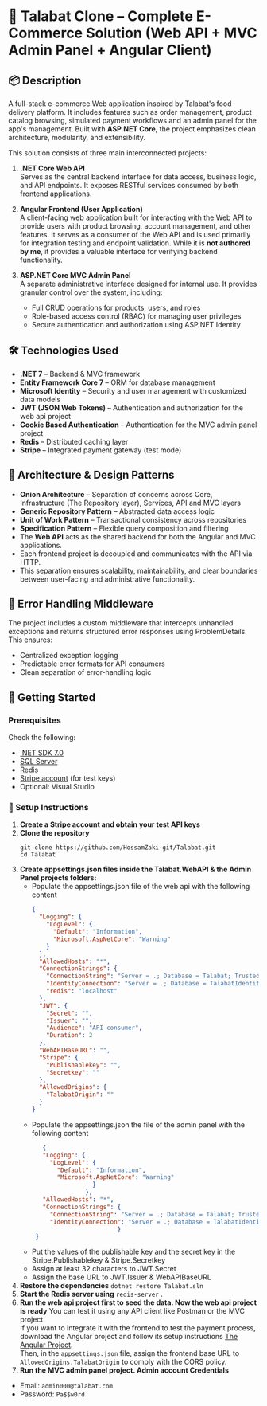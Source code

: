 # 🛒 Talabat Clone – Complete E-Commerce Solution (Web API + MVC Admin Panel + Angular Client)

## 📦 Description  
A full-stack e-commerce Web application inspired by Talabat's food delivery platform. It includes features such as order management, product catalog browsing, simulated payment workflows and an admin panel for the app's management. Built with **ASP.NET Core**, the project emphasizes clean architecture, modularity, and extensibility.

This solution consists of three main interconnected projects:

1. **.NET Core Web API**  
   Serves as the central backend interface for data access, business logic, and API endpoints. It exposes RESTful services consumed by both frontend applications.

2. **Angular Frontend (User Application)**  
   A client-facing web application built for interacting with the Web API to provide users with product browsing, account management, and other features. It serves as a consumer of the Web API and is used primarily for integration testing and endpoint validation. While it is **not authored by me**, it provides a valuable interface for verifying backend functionality.


3. **ASP.NET Core MVC Admin Panel**  
   A separate administrative interface designed for internal use. It provides granular control over the system, including:
   - Full CRUD operations for products, users, and roles
   - Role-based access control (RBAC) for managing user privileges
   - Secure authentication and authorization using ASP.NET Identity


## 🛠️ Technologies Used  
- **.NET 7** – Backend & MVC framework  
- **Entity Framework Core 7** – ORM for database management  
- **Microsoft Identity** – Security and user management with customized data models  
- **JWT (JSON Web Tokens)** – Authentication and authorization for the web api project
- **Cookie Based Authentication** - Authentication for the MVC admin panel project
- **Redis** – Distributed caching layer  
- **Stripe** – Integrated payment gateway (test mode)

## 🧠 Architecture & Design Patterns  
- **Onion Architecture** – Separation of concerns across Core, Infrastructure (The Repository layer), Services, API and MVC layers  
- **Generic Repository Pattern** – Abstracted data access logic  
- **Unit of Work Pattern** – Transactional consistency across repositories  
- **Specification Pattern** – Flexible query composition and filtering
- The **Web API** acts as the shared backend for both the Angular and MVC applications.
- Each frontend project is decoupled and communicates with the API via HTTP.
- This separation ensures scalability, maintainability, and clear boundaries between user-facing and administrative functionality.


## 🧱 Error Handling Middleware
The project includes a custom middleware that intercepts unhandled exceptions and returns structured error responses using ProblemDetails. This ensures:
- Centralized exception logging
- Predictable error formats for API consumers
- Clean separation of error-handling logic

## 🚀 Getting Started

### Prerequisites
Check the following:
- [.NET SDK 7.0](https://dotnet.microsoft.com/en-us/download/dotnet/7.0)
- [SQL Server](https://www.microsoft.com/en-us/sql-server/sql-server-downloads)
- [Redis](https://redis.io/download)
- [Stripe account](https://dashboard.stripe.com/register) (for test keys)
- Optional: Visual Studio

### 🔧 Setup Instructions
1. **Create a Stripe account and obtain your test API keys**
2. **Clone the repository**
   ```
   git clone https://github.com/HossamZaki-git/Talabat.git
   cd Talabat
   ```
3. **Create appsettings.json files inside the Talabat.WebAPI & the Admin Panel projects folders:**
   - Populate the appsettings.json file of the web api with the following content
      ```json
      {
        "Logging": {
          "LogLevel": {
            "Default": "Information",
            "Microsoft.AspNetCore": "Warning"
          }
        },
        "AllowedHosts": "*",
        "ConnectionStrings": {
          "ConnectionString": "Server = .; Database = Talabat; Trusted_Connection = true; encrypt = true; TrustServerCertificate = true; MultipleActiveResultSets = true;",
          "IdentityConnection": "Server = .; Database = TalabatIdentity; Trusted_Connection = true; encrypt = true; TrustServerCertificate = true; MultipleActiveResultSets = true;",
          "redis": "localhost"
        },
        "JWT": {
          "Secret": "",
          "Issuer": "",
          "Audience": "API consumer",
          "Duration": 2
        },
        "WebAPIBaseURL": "",
        "Stripe": {
          "Publishablekey": "",
          "Secretkey": ""
        },
        "AllowedOrigins": {
          "TalabatOrigin": ""
        }
      } 
      ```
   - Populate the appsettings.json the file of the admin panel with the following content
     ```json
        {
        "Logging": {
          "LogLevel": {
            "Default": "Information",
            "Microsoft.AspNetCore": "Warning"
                      }
                    },
        "AllowedHosts": "*",
        "ConnectionStrings": {
          "ConnectionString": "Server = .; Database = Talabat; Trusted_Connection = true; encrypt = true; TrustServerCertificate = true; MultipleActiveResultSets = true;",
          "IdentityConnection": "Server = .; Database = TalabatIdentity; Trusted_Connection = true; encrypt = true; TrustServerCertificate = true; MultipleActiveResultSets = true;"
                             }
      } 
     ```
   - Put the values of the publishable key and the secret key in the Stripe.Publishablekey & Stripe.Secretkey
   - Assign at least 32 characters to JWT.Secret
   - Assign the base URL to JWT.Issuer & WebAPIBaseURL
4. **Restore the dependencies** `dotnet restore Talabat.sln`
5. **Start the Redis server using** `redis-server` .
6. **Run the web api project first to seed the data. Now the web api project is ready** You can test it using any API client like Postman or the MVC project.  
   If you want to integrate it with the frontend to test the payment process, download the Angular project and follow its setup instructions [The Angular Project](https://github.com/HossamZaki-git/Talabat-angular-client-).  
   Then, in the `appsettings.json` file, assign the frontend base URL to `AllowedOrigins.TalabatOrigin` to comply with the CORS policy.
7. **Run the MVC admin panel project. Admin account Credentials**  
- Email: `admin000@talabat.com`  
- Password: `Pa$$w0rd`

